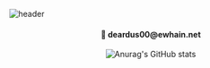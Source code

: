 ![header](https://capsule-render.vercel.app/api?type=waving&color=b8d4e0&height=300&section=header&text=Lim%20Yeon%20Woo💻&fontSize=35&fontColor=ffffff)

<div align = "center">
    <h4> 📌 deardus00@ewhain.net</h4>

  ![Anurag's GitHub stats](https://github-readme-stats.vercel.app/api?username=Lim-YeonWoo&show_icons=true&theme=rose_pine)


</div>

